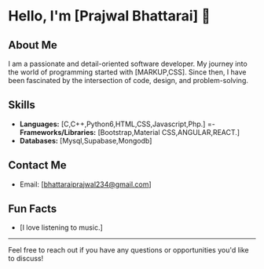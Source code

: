 # Hello, I'm [Prajwal Bhattarai] 👋

## About Me

I am a passionate and detail-oriented software developer. My journey into the world of programming started with [MARKUP,CSS]. Since then, I have been fascinated by the intersection of code, design, and problem-solving.

## Skills

- **Languages:** [C,C++,Python6,HTML,CSS,Javascript,Php.]
=- **Frameworks/Libraries:** [Bootstrap,Material CSS,ANGULAR,REACT.]
- **Databases:** [Mysql,Supabase,Mongodb]


## Contact Me

- Email: [bhattaraiprajwal234@gmail.com]

## Fun Facts

- [I love listening to music.]

---

Feel free to reach out if you have any questions or opportunities you'd like to discuss!

<!---
bhattaraiprajwal/bhattaraiprajwal is a ✨ special ✨ repository because its `README.md` (this file) appears on your GitHub profile.
You can click the Preview link to take a look at your changes.
--->
